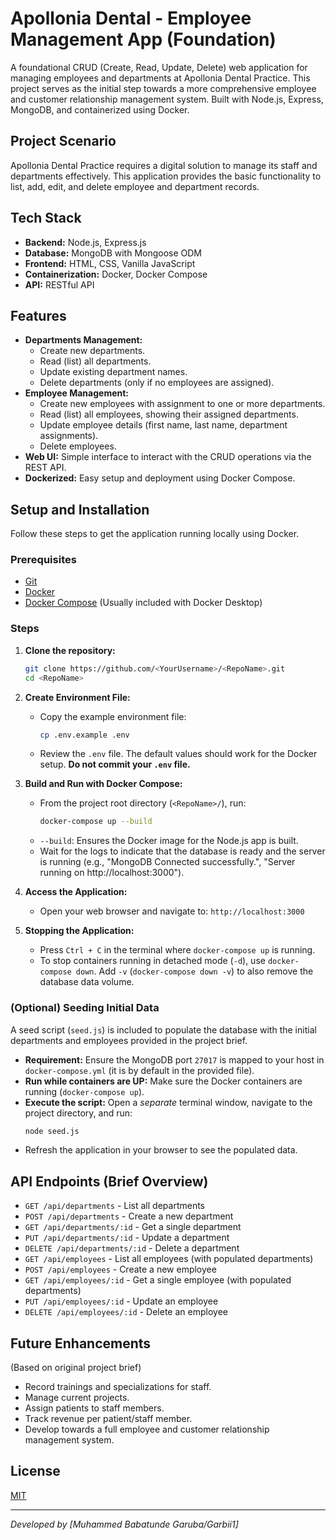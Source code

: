 # Apollonia Dental - Employee Management App (Foundation)

A foundational CRUD (Create, Read, Update, Delete) web application for managing employees and departments at Apollonia Dental Practice. This project serves as the initial step towards a more comprehensive employee and customer relationship management system. Built with Node.js, Express, MongoDB, and containerized using Docker.

## Project Scenario

Apollonia Dental Practice requires a digital solution to manage its staff and departments effectively. This application provides the basic functionality to list, add, edit, and delete employee and department records.

## Tech Stack

*   **Backend:** Node.js, Express.js
*   **Database:** MongoDB with Mongoose ODM
*   **Frontend:** HTML, CSS, Vanilla JavaScript
*   **Containerization:** Docker, Docker Compose
*   **API:** RESTful API

## Features

*   **Departments Management:**
    *   Create new departments.
    *   Read (list) all departments.
    *   Update existing department names.
    *   Delete departments (only if no employees are assigned).
*   **Employee Management:**
    *   Create new employees with assignment to one or more departments.
    *   Read (list) all employees, showing their assigned departments.
    *   Update employee details (first name, last name, department assignments).
    *   Delete employees.
*   **Web UI:** Simple interface to interact with the CRUD operations via the REST API.
*   **Dockerized:** Easy setup and deployment using Docker Compose.

## Setup and Installation

Follow these steps to get the application running locally using Docker.

### Prerequisites

*   [Git](https://git-scm.com/)
*   [Docker](https://www.docker.com/products/docker-desktop/)
*   [Docker Compose](https://docs.docker.com/compose/install/) (Usually included with Docker Desktop)

### Steps

1.  **Clone the repository:**
    ```bash
    git clone https://github.com/<YourUsername>/<RepoName>.git
    cd <RepoName>
    ```

2.  **Create Environment File:**
    *   Copy the example environment file:
        ```bash
        cp .env.example .env
        ```
    *   Review the `.env` file. The default values should work for the Docker setup. **Do not commit your `.env` file.**

3.  **Build and Run with Docker Compose:**
    *   From the project root directory (`<RepoName>/`), run:
        ```bash
        docker-compose up --build
        ```
    *   `--build`: Ensures the Docker image for the Node.js app is built.
    *   Wait for the logs to indicate that the database is ready and the server is running (e.g., "MongoDB Connected successfully.", "Server running on http://localhost:3000").

4.  **Access the Application:**
    *   Open your web browser and navigate to: `http://localhost:3000`

5.  **Stopping the Application:**
    *   Press `Ctrl + C` in the terminal where `docker-compose up` is running.
    *   To stop containers running in detached mode (`-d`), use `docker-compose down`. Add `-v` (`docker-compose down -v`) to also remove the database data volume.

### (Optional) Seeding Initial Data

A seed script (`seed.js`) is included to populate the database with the initial departments and employees provided in the project brief.

*   **Requirement:** Ensure the MongoDB port `27017` is mapped to your host in `docker-compose.yml` (it is by default in the provided file).
*   **Run while containers are UP:** Make sure the Docker containers are running (`docker-compose up`).
*   **Execute the script:** Open a *separate* terminal window, navigate to the project directory, and run:
    ```bash
    node seed.js
    ```
*   Refresh the application in your browser to see the populated data.



## API Endpoints (Brief Overview)

*   `GET /api/departments` - List all departments
*   `POST /api/departments` - Create a new department
*   `GET /api/departments/:id` - Get a single department
*   `PUT /api/departments/:id` - Update a department
*   `DELETE /api/departments/:id` - Delete a department
*   `GET /api/employees` - List all employees (with populated departments)
*   `POST /api/employees` - Create a new employee
*   `GET /api/employees/:id` - Get a single employee (with populated departments)
*   `PUT /api/employees/:id` - Update an employee
*   `DELETE /api/employees/:id` - Delete an employee

## Future Enhancements

(Based on original project brief)

*   Record trainings and specializations for staff.
*   Manage current projects.
*   Assign patients to staff members.
*   Track revenue per patient/staff member.
*   Develop towards a full employee and customer relationship management system.

## License

[MIT](./LICENSE) <!-- If you add a LICENSE file, link it here. Otherwise, just state the license. -->

---

_Developed by [Muhammed Babatunde Garuba/Garbii1]_